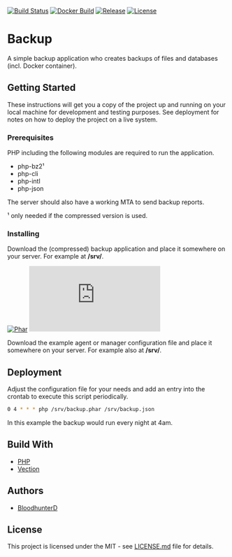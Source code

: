 [![Build Status](https://img.shields.io/travis/bloodhunterd/backup?style=for-the-badge)](https://travis-ci.com/bloodhunterd/backup)
[![Docker Build](https://img.shields.io/docker/cloud/build/bloodhunterd/backup?style=for-the-badge)](https://hub.docker.com/r/bloodhunterd/backup)
[![Release](https://img.shields.io/github/v/release/bloodhunterd/backup?include_prereleases&style=for-the-badge)](https://github.com/bloodhunterd/backup/releases)
[![License](https://img.shields.io/github/license/bloodhunterd/backup?style=for-the-badge)](https://github.com/bloodhunterd/backup/blob/master/LICENSE)

# Backup

A simple backup application who creates backups of files and databases (incl. Docker container).

## Getting Started

These instructions will get you a copy of the project up and running on your local machine for development and testing purposes.
See deployment for notes on how to deploy the project on a live system.

### Prerequisites

PHP including the following modules are required to run the application.

* php-bz2¹
* php-cli
* php-intl
* php-json

The server should also have a working MTA to send backup reports.

¹ only needed if the compressed version is used.

### Installing

Download the (compressed) backup application and place it somewhere on your server. For example at **/srv/**.

[![Phar](https://img.shields.io/github/size/bloodhunterd/backup/build/backup.phar?label=Backup&style=for-the-badge)](https://github.com/bloodhunterd/backup/blob/master/build/backup.phar)
[![Phar BZ2](https://img.shields.io/github/size/bloodhunterd/backup/build/backup.phar.bz2?label=Backup%20(compressed)&style=for-the-badge)](https://github.com/bloodhunterd/backup/blob/master/build/backup.phar.bz2)

Download the example agent or manager configuration file and place it somewhere on your server. For example also at **/srv/**.

## Deployment

Adjust the configuration file for your needs and add an entry into the crontab to execute this script periodically.

```bash
0 4 * * * php /srv/backup.phar /srv/backup.json
```

In this example the backup would run every night at 4am.

## Build With

* [PHP](https://www.php.net/)
* [Vection](https://github.com/Vection-Framework/Vection)

## Authors

* [BloodhunterD](https://github.com/bloodhunterd)

## License

This project is licensed under the MIT - see [LICENSE.md](https://github.com/bloodhunterd/backup-agent/blob/master/LICENSE) file for details.

